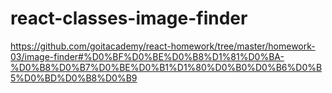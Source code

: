 # react-classes-image-finder

https://github.com/goitacademy/react-homework/tree/master/homework-03/image-finder#%D0%BF%D0%BE%D0%B8%D1%81%D0%BA-%D0%B8%D0%B7%D0%BE%D0%B1%D1%80%D0%B0%D0%B6%D0%B5%D0%BD%D0%B8%D0%B9

